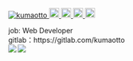 <p align="left"> 
  <a href="https://github.com/kumaotto/kumaotto/">
    <img src="https://komarev.com/ghpvc/?username=kumaotto" alt="kumaotto" />
  </a>
  <a href="http://twitter.com/EngineerKumaou">
    <img height="20" src="https://img.shields.io/twitter/follow/yutkat?label=Twitter&logo=twitter&style=flat" />
  </a>
  <a href="https://github.com/kumaotto">
    <img height="20" src="https://img.shields.io/github/followers/kumaotto?label=follow&logo=github&style=flat" />
  </a>
  <a href="http://qiita.com/Kumaou_00">
    <img height="20" src="https://qiita-badge.apiapi.app/s/Kumaou_00/posts.svg" />
  </a>
  <//qiita.com/Kumaou_00">
    <img height="20" src="https://qiita-badge.apiapi.app/s/Kumaou_00/contributions.svg" />
  </a>
</p>
job: Web Developer<br>
gitlab：https://gitlab.com/kumaotto<br>

<a href="https://github.com/anuraghazra/github-readme-stats">
  <img align="left" src="https://github-readme-stats.vercel.app/api?username=kumaotto&count_private=true&show_icons=true" />
</a>
<a href="https://github.com/anuraghazra/github-readme-stats">
  <img align="left" src="https://github-readme-stats.vercel.app/api/top-langs/?username=kumaotto&layout=compact" />
</a>


<!--
**kumaotto/kumaotto** is a ✨ _special_ ✨ repository because its `README.md` (this file) appears on your GitHub profile.

Here are some ideas to get you started:

- 🔭 I’m currently working on ...
- 🌱 I’m currently learning ...
- 👯 I’m looking to collaborate on ...
- 🤔 I’m looking for help with ...
- 💬 Ask me about ...
- 📫 How to reach me: ...
- 😄 Pronouns: ...
- ⚡ Fun fact: ...
-->
